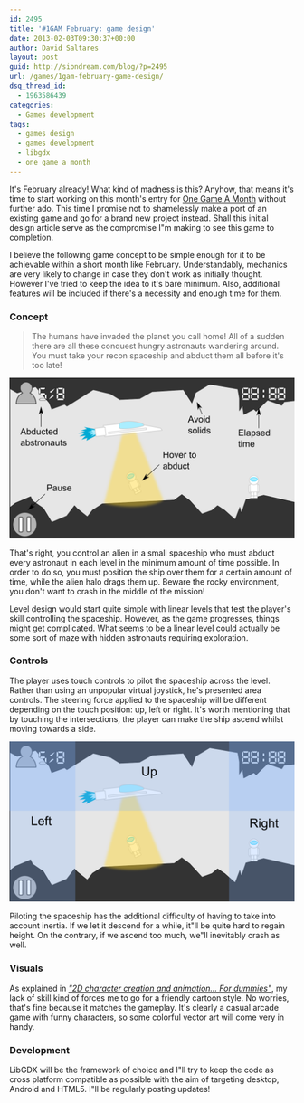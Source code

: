 ```yaml
---
id: 2495
title: '#1GAM February: game design'
date: 2013-02-03T09:30:37+00:00
author: David Saltares
layout: post
guid: http://siondream.com/blog/?p=2495
url: /games/1gam-february-game-design/
dsq_thread_id:
  - 1963586439
categories:
  - Games development
tags:
  - games design
  - games development
  - libgdx
  - one game a month
---
```


It's February already! What kind of madness is this? Anyhow, that means it's time to start working on this month's entry for [One Game A Month](http://www.onegameamonth.com/) without further ado. This time I promise not to shamelessly make a port of an existing game and go for a brand new project instead. Shall this initial design article serve as the compromise I"m making to see this game to completion.

I believe the following game concept to be simple enough for it to be achievable within a short month like February. Understandably, mechanics are very likely to change in case they don't work as initially thought. However I've tried to keep the idea to it's bare minimum. Also, additional features will be included if there's a necessity and enough time for them.

### Concept

> The humans have invaded the planet you call home! All of a sudden there are all these conquest hungry astronauts wandering around. You must take your recon spaceship and abduct them all before it's too late!

![design-anotated.png](/img/wp/design-anotated.png)

That's right, you control an alien in a small spaceship who must abduct every astronaut in each level in the minimum amount of time possible. In order to do so, you must position the ship over them for a certain amount of time, while the alien halo drags them up. Beware the rocky environment, you don't want to crash in the middle of the mission!

Level design would start quite simple with linear levels that test the player's skill controlling the spaceship. However, as the game progresses, things might get complicated. What seems to be a linear level could actually be some sort of maze with hidden astronauts requiring exploration.

### Controls

The player uses touch controls to pilot the spaceship across the level. Rather than using an unpopular virtual joystick, he's presented area controls. The steering force applied to the spaceship will be different depending on the touch position: up, left or right. It's worth mentioning that by touching the intersections, the player can make the ship ascend whilst moving towards a side.

![design-controls.png](/img/wp/design-controls.png)

Piloting the spaceship has the additional difficulty of having to take into account inertia. If we let it descend for a while, it"ll be quite hard to regain height. On the contrary, if we ascend too much, we"ll inevitably crash as well.

### Visuals

As explained in [*"2D character creation and animation… For dummies"*](/general/2d-character-creation-and-animation-for-dummies/), my lack of skill kind of forces me to go for a friendly cartoon style. No worries, that's fine because it matches the gameplay. It's clearly a casual arcade game with funny characters, so some colorful vector art will come very in handy.

### Development

LibGDX will be the framework of choice and I"ll try to keep the code as cross platform compatible as possible with the aim of targeting desktop, Android and HTML5. I"ll be regularly posting updates!